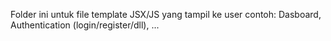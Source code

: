 Folder ini untuk file template JSX/JS yang tampil ke user
contoh: Dasboard, Authentication (login/register/dll), ...